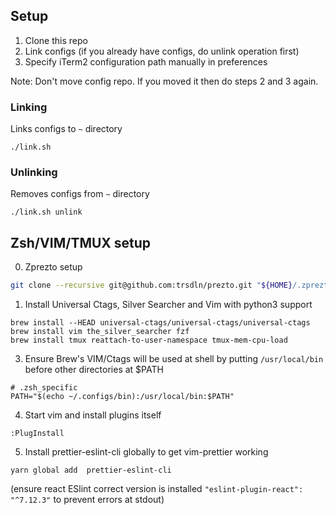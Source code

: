 ## Setup

1. Clone this repo
2. Link configs (if you already have configs, do unlink operation first)
3. Specify iTerm2 configuration path manually in preferences

Note: Don't move config repo. If you moved it then do steps 2 and 3 again.

### Linking

Links configs to `~` directory

```
./link.sh
```

### Unlinking

Removes configs from `~` directory

```
./link.sh unlink
```

## Zsh/VIM/TMUX setup

0. Zprezto setup

```sh
git clone --recursive git@github.com:trsdln/prezto.git "${HOME}/.zprezto"
```

1. Install Universal Ctags, Silver Searcher and Vim with python3 support

```
brew install --HEAD universal-ctags/universal-ctags/universal-ctags
brew install vim the_silver_searcher fzf
brew install tmux reattach-to-user-namespace tmux-mem-cpu-load
```

3. Ensure Brew's VIM/Ctags will be used at shell by putting `/usr/local/bin` before other directories at $PATH

```
# .zsh_specific
PATH="$(echo ~/.configs/bin):/usr/local/bin:$PATH"
```

4. Start vim and install plugins itself

```
:PlugInstall
```

5. Install prettier-eslint-cli globally to get vim-prettier working

```
yarn global add  prettier-eslint-cli
```

(ensure react ESlint correct version is installed `"eslint-plugin-react": "^7.12.3"` to prevent errors at stdout)
